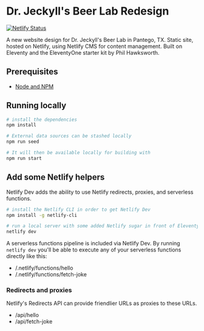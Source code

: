 # Dr. Jeckyll's Beer Lab Redesign

[![Netlify Status](https://api.netlify.com/api/v1/badges/d5ef6e13-4280-401e-828b-562a9ca6735a/deploy-status)](https://app.netlify.com/sites/dr-jeckylls-beerlab/deploys)

A new website design for Dr. Jeckyll's Beer Lab in Pantego, TX. Static site, hosted on Netlify, using Netlify CMS for content management. Built on Eleventy and the EleventyOne starter kit by Phil Hawksworth.

## Prerequisites

- [Node and NPM](https://nodejs.org/)

## Running locally

```bash
# install the dependencies
npm install

# External data sources can be stashed locally
npm run seed

# It will then be available locally for building with
npm run start
```

## Add some Netlify helpers
Netlify Dev adds the ability to use Netlify redirects, proxies, and serverless functions.

```bash
# install the Netlify CLI in order to get Netlify Dev
npm install -g netlify-cli

# run a local server with some added Netlify sugar in front of Eleventy
netlify dev
```

A serverless functions pipeline is included via Netlify Dev. By running `netlify dev` you'll be able to execute any of your serverless functions directly like this:

- /.netlify/functions/hello
- /.netlify/functions/fetch-joke


### Redirects and proxies

Netlify's Redirects API can provide friendlier URLs as proxies to these URLs.

- /api/hello
- /api/fetch-joke

